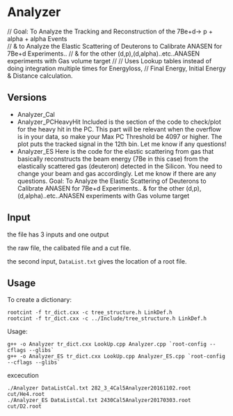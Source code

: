 # Analyzer
// Goal: To Analyze the Tracking and Reconstruction of the 7Be+d-> p + alpha + alpha Events  
// & to Analyze the Elastic Scattering of Deuterons to Calibrate ANASEN for 7Be+d Experiments..
// & for the other (d,p),(d,alpha)..etc..ANASEN experiments with Gas volume target
//
// Uses Lookup tables instead of doing integration multiple times for Energyloss, 
// Final Energy, Initial Energy & Distance calculation.

## Versions

* Analyzer_Cal
* Analyzer_PCHeavyHit
  Included is the section of the code to check/plot for the heavy hit in the PC. This part will be  relevant when  the overflow is in your data, so make your Max PC Threshold be 4097 or higher. The plot puts the tracked signal in the 12th bin. Let me know if any questions!
* Analyzer_ES
  Here is the code for the elastic scattering from gas that basically reconstructs the beam energy (7Be in this case) from the elastically scattered gas (deuteron) detected in the Silicon. You need to change your beam and gas accordingly. Let me know if there are any questions.
  Goal: To Analyze the Elastic Scattering of Deuterons to Calibrate ANASEN for 7Be+d Experiments..
 & for the other (d,p),(d,alpha)..etc..ANASEN experiments with Gas volume target
## Input

the file has 3 inputs and one output

the raw file, the calibated file and a cut file.

the second input, `DataList.txt` gives the location of a root file. 


## Usage
To create a dictionary:
````
rootcint -f tr_dict.cxx -c tree_structure.h LinkDef.h
rootcint -f tr_dict.cxx -c ../Include/tree_structure.h LinkDef.h
````
Usage: 

````
g++ -o Analyzer tr_dict.cxx LookUp.cpp Analyzer.cpp `root-config --cflags --glibs`
g++ -o Analyzer_ES tr_dict.cxx LookUp.cpp Analyzer_ES.cpp `root-config --cflags --glibs`
````

excecution
````
./Analyzer DataListCal.txt 282_3_4Cal5Analyzer20161102.root cut/He4.root 
./Analyzer_ES DataListCal.txt 2430Cal5Analyzer20170303.root cut/D2.root 
````
